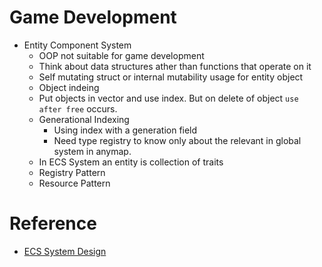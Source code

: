 # Game Development

- Entity Component System
    - OOP not suitable for game development
    - Think about data structures ather than functions that operate on it
    - Self mutating struct or internal mutability usage for entity object
    - Object indeing
    - Put objects in vector and use index. But on delete of object `use after free` occurs.
    - Generational Indexing
        - Using index with a generation field
        - Need type registry to know only about the relevant in global system in anymap.
    - In ECS System an entity is collection of traits
    - Registry Pattern
    - Resource Pattern     

# Reference
- [ECS System Design](https://www.youtube.com/watch?v=aKLntZcp27M)